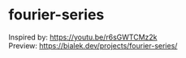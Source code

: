 # fourier-series

Inspired by: https://youtu.be/r6sGWTCMz2k \
Preview: https://bialek.dev/projects/fourier-series/
